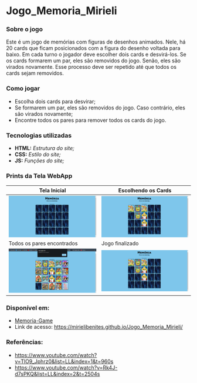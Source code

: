 # Jogo_Memoria_Mirieli

### Sobre o jogo
Este é um jogo de memórias com figuras de desenhos animados. Nele, há 20 cards que ficam posicionados com a figura do desenho voltada para baixo. Em cada turno o jogador deve escolher dois cards e desvirá-los. Se os cards formarem um par, eles são removidos do jogo. Senão, eles são virados novamente. Esse processo deve ser repetido até que todos os cards sejam removidos.

### Como jogar
- Escolha dois cards para desvirar;
- Se formarem um par, eles são removidos do jogo. Caso contrário, eles são virados novamente;
- Encontre todos os pares para remover todos os cards do jogo.

### Tecnologias utilizadas
- **HTML:** _Estrutura do site;_
- **CSS:** _Estilo do site;_
- **JS:** _Funções do site;_

### Prints da Tela WebApp
| Tela Inicial | Escolhendo os Cards |
|--------------|-----------------|
| ![Tela inicial](/img/tela1.png)     | ![Tela Card](/img/tela2.png)    |
| Todos os pares encontrados | Jogo finalizado |
| ![Tela inicial](/img/tela3.png)     | ![Tela Card](/img/tela2.png)    |

### Disponível em: 
- [Memoria-Game](https://mirielibenites.github.io/Jogo_Memoria_Mirieli/)
- Link de acesso: https://mirielibenites.github.io/Jogo_Memoria_Mirieli/

### Referências: 
- https://www.youtube.com/watch?v=TlO9_Jphrz0&list=LL&index=1&t=960s
- https://www.youtube.com/watch?v=Rk4J-d7sPKQ&list=LL&index=2&t=2504s
